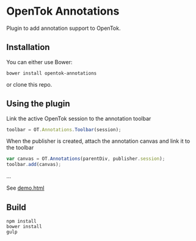 OpenTok Annotations
==================

Plugin to add annotation support to OpenTok.

Installation
-----
You can either use Bower:

`bower install opentok-annotations`

or clone this repo.

Using the plugin
-----

Link the active OpenTok session to the annotation toolbar

```javascript
toolbar = OT.Annotations.Toolbar(session);
```

When the publisher is created, attach the annotation canvas and link it to the toolbar

```javascript
var canvas = OT.Annotations(parentDiv, publisher.session);
toolbar.add(canvas);
```

...

See [demo.html](sample/demo.html)

Build
-------
```
npm install
bower install
gulp
```
